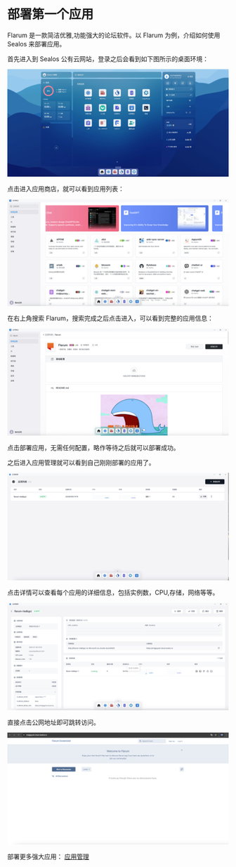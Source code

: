 # 部署第一个应用

Flarum 是一款简洁优雅,功能强大的论坛软件。以 Flarum 为例，介绍如何使用 Sealos 来部署应用。

首先进入到 Sealos 公有云网站，登录之后会看到如下图所示的桌面环境：

![](./images/quick-start-1.png)

点击进入应用商店，就可以看到应用列表：

![](./images/quick-start-2.png)

在右上角搜索 Flarum，搜索完成之后点击进入，可以看到完整的应用信息：

![](./images/quick-start-3.png)

点击部署应用，无需任何配置，略作等待之后就可以部署成功。

之后进入应用管理就可以看到自己刚刚部署的应用了。

![](./images/quick-start-4.png)

点击详情可以查看每个应用的详细信息，包括实例数，CPU,存储，网络等等。

![](./images/quick-start-5.png)

直接点击公网地址即可跳转访问。

![](./images/quick-start-6.png)

部署更多强大应用： [应用管理](/docs/user-doc/application/c-app-launchpad/)
